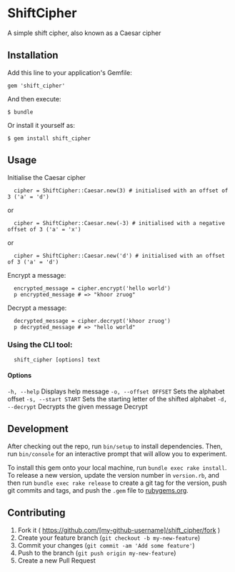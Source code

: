 # ShiftCipher

A simple shift cipher, also known as a Caesar cipher

## Installation

Add this line to your application's Gemfile:

```
gem 'shift_cipher'
```

And then execute:

    $ bundle

Or install it yourself as:

    $ gem install shift_cipher

## Usage

Initialise the Caesar cipher

```
  cipher = ShiftCipher::Caesar.new(3) # initialised with an offset of 3 ('a' = 'd')
```

or

```
  cipher = ShiftCipher::Caesar.new(-3) # initialised with a negative offset of 3 ('a' = 'x')
```

or


```
  cipher = ShiftCipher::Caesar.new('d') # initialised with an offset of 3 ('a' = 'd')
```

Encrypt a message:

```
  encrypted_message = cipher.encrypt('hello world') 
  p encrypted_message # => "khoor zruog"
```

Decrypt a message:

```
  decrypted_message = cipher.decrypt('khoor zruog') 
  p decrypted_message # => "hello world"
```

### Using the CLI tool:

````
  shift_cipher [options] text
````

#### Options
   ```-h, --help```                Displays help message
   ```-o, --offset OFFSET```       Sets the alphabet offset
   ```-s, --start START```         Sets the starting letter of the shifted alphabet
   ```-d, --decrypt```             Decrypts the given message    Decrypt


## Development

After checking out the repo, run `bin/setup` to install dependencies. Then, run `bin/console` for an interactive prompt that will allow you to experiment.

To install this gem onto your local machine, run `bundle exec rake install`. To release a new version, update the version number in `version.rb`, and then run `bundle exec rake release` to create a git tag for the version, push git commits and tags, and push the `.gem` file to [rubygems.org](https://rubygems.org).

## Contributing

1. Fork it ( https://github.com/[my-github-username]/shift_cipher/fork )
2. Create your feature branch (`git checkout -b my-new-feature`)
3. Commit your changes (`git commit -am 'Add some feature'`)
4. Push to the branch (`git push origin my-new-feature`)
5. Create a new Pull Request
